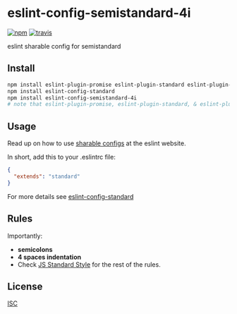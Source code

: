 # eslint-config-semistandard-4i

[![npm][npm-image]][npm-url]
[![travis][travis-image]][travis-url]

[npm-image]: https://img.shields.io/npm/v/eslint-config-semistandard-4i.svg?style=flat-square
[npm-url]: https://www.npmjs.com/package/eslint-config-semistandard-4i
[travis-image]: https://img.shields.io/travis/Flet/eslint-config-semistandard-4i.svg?style=flat-square
[travis-url]: https://travis-ci.org/Flet/eslint-config-semistandard-4i

eslint sharable config for semistandard

## Install

```bash
npm install eslint-plugin-promise eslint-plugin-standard eslint-plugin-react
npm install eslint-config-standard
npm install eslint-config-semistandard-4i
# note that eslint-plugin-promise, eslint-plugin-standard, & eslint-plugin-react are required peer dependencies
```

## Usage

Read up on how to use [sharable configs](http://eslint.org/docs/developer-guide/shareable-configs) at the eslint website.

In short, add this to your .eslintrc file:

```json
{
  "extends": "standard"
}
```

For more details see [eslint-config-standard](https://github.com/feross/eslint-config-standard)

## Rules

Importantly:

- **semicolons**
- **4 spaces indentation**
- Check [JS Standard Style](https://github.com/standard/standard) for the rest of the rules.

## License

[ISC](LICENSE.md)
